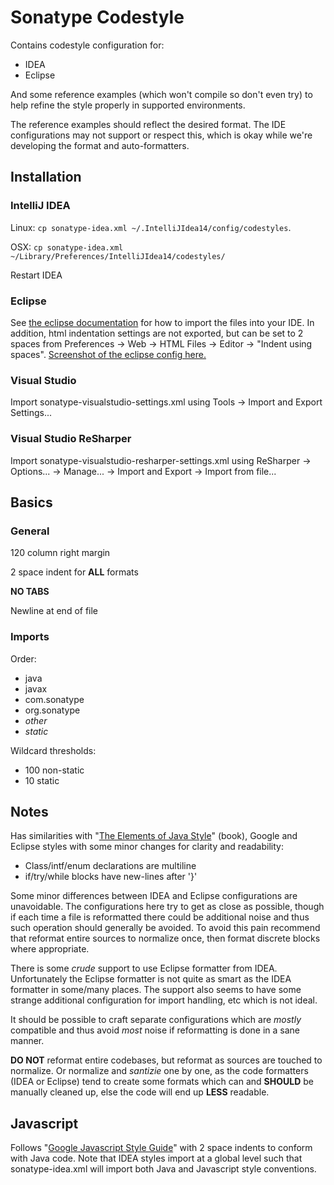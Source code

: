 <!--

    Sonatype Nexus (TM) Open Source Version
    Copyright (c) 2007-2013 Sonatype, Inc.
    All rights reserved. Includes the third-party code listed at http://links.sonatype.com/products/nexus/oss/attributions.

    This program and the accompanying materials are made available under the terms of the Eclipse Public License Version 1.0,
    which accompanies this distribution and is available at http://www.eclipse.org/legal/epl-v10.html.

    Sonatype Nexus (TM) Professional Version is available from Sonatype, Inc. "Sonatype" and "Sonatype Nexus" are trademarks
    of Sonatype, Inc. Apache Maven is a trademark of the Apache Software Foundation. M2eclipse is a trademark of the
    Eclipse Foundation. All other trademarks are the property of their respective owners.

-->
# Sonatype Codestyle

Contains codestyle configuration for:

* IDEA
* Eclipse

And some reference examples (which won't compile so don't even try) to help refine the style properly in
supported environments.

The reference examples should reflect the desired format.  The IDE configurations may not support or respect this, 
which is okay while we're developing the format and auto-formatters.

## Installation

### IntelliJ IDEA

Linux: `cp sonatype-idea.xml ~/.IntelliJIdea14/config/codestyles`.

OSX: `cp sonatype-idea.xml ~/Library/Preferences/IntelliJIdea14/codestyles/`

Restart IDEA

### Eclipse

See [the eclipse documentation](http://help.eclipse.org/kepler/index.jsp?topic=%2Forg.eclipse.jdt.doc.user%2Freference%2Fpreferences%2Fjava%2Fcodestyle%2Fref-preferences-formatter.htm) for how to import the files into your IDE.
In addition, html indentation settings are not exported, but can be set to 2 spaces from Preferences -> Web -> HTML Files -> Editor -> "Indent using spaces". [Screenshot of the eclipse config here.](https://s3.amazonaws.com/uploads.hipchat.com/18157/88592/RSkQhq8UYnxf81Z/upload.png)

### Visual Studio

Import sonatype-visualstudio-settings.xml using Tools -> Import and Export Settings...

### Visual Studio ReSharper

Import sonatype-visualstudio-resharper-settings.xml using ReSharper -> Options... -> Manage... -> Import and Export -> Import from file...

## Basics

### General

120 column right margin

2 space indent for **ALL** formats

**NO TABS**

Newline at end of file

### Imports

Order:

* java
* javax
* com.sonatype
* org.sonatype
* _other_
* _static_

Wildcard thresholds:

* 100 non-static
* 10 static

## Notes

Has similarities with "[The Elements of Java Style][java style pdf]" (book), Google and Eclipse styles with some minor changes
for clarity and readability:

* Class/intf/enum declarations are multiline
* if/try/while blocks have new-lines after '}'

Some minor differences between IDEA and Eclipse configurations are unavoidable.  The configurations here try to get
as close as possible, though if each time a file is reformatted there could be additional noise and thus such operation
should generally be avoided.  To avoid this pain recommend that reformat entire sources to normalize once,
then format discrete blocks where appropriate.

There is some _crude_ support to use Eclipse formatter from IDEA.  Unfortunately the Eclipse formatter is not
quite as smart as the IDEA formatter in some/many places.  The support also seems to have some strange additional
configuration for import handling, etc which is not ideal.

It should be possible to craft separate configurations which are _mostly_ compatible and thus avoid _most_ noise if
reformatting is done in a sane manner.

**DO NOT** reformat entire codebases, but reformat as sources are touched to normalize.   Or normalize and _santizie_
one by one, as the code formatters (IDEA or Eclipse) tend to create some formats which can and **SHOULD** be manually
cleaned up, else the code will end up **LESS** readable.

## Javascript

Follows "[Google Javascript Style Guide][javascript style page]" with 2 space indents to conform with Java code. Note that IDEA styles import at a global level such that sonatype-idea.xml will import both Java and Javascript style conventions.

[java style pdf]:  http://its.lnpu.edu.ua/edocs1/new_doc/en/Vermeulen%20A.The%20elements%20of%20Java%20style.2001.pdf
[javascript style page]: http://google-styleguide.googlecode.com/svn/trunk/javascriptguide.xml

